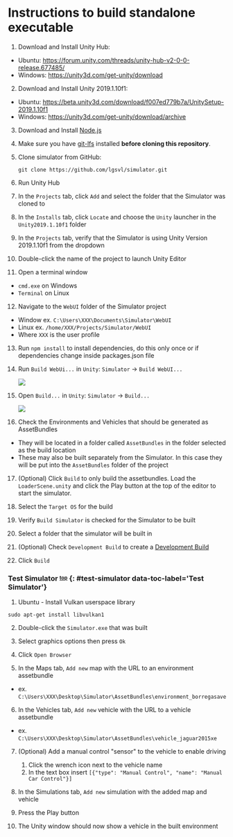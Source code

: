 # Instructions to build standalone executable

1. Download and Install Unity Hub:
- Ubuntu: <https://forum.unity.com/threads/unity-hub-v2-0-0-release.677485/>
- Windows: <https://unity3d.com/get-unity/download>

2. Download and Install Unity 2019.1.10f1:
- Ubuntu: <https://beta.unity3d.com/download/f007ed779b7a/UnitySetup-2019.1.10f1>
- Windows: <https://unity3d.com/get-unity/download/archive>

3. Download and Install [Node.js](https://nodejs.org/en/)

4. Make sure you have [git-lfs](https://git-lfs.github.com/) installed **before cloning this repository**. 

5. Clone simulator from GitHub:

    ```
    git clone https://github.com/lgsvl/simulator.git
    ```

6. Run Unity Hub

7. In the `Projects` tab, click `Add` and select the folder that the Simulator was cloned to

8. In the `Installs` tab, click `Locate` and choose the `Unity` launcher in the `Unity2019.1.10f1` folder

9. In the `Projects` tab, verify that the Simulator is using Unity Version 2019.1.10f1 from the dropdown

10. Double-click the name of the project to launch Unity Editor

11. Open a terminal window
- `cmd.exe` on Windows
- `Terminal` on Linux

12. Navigate to the `WebUI` folder of the Simulator project
- Window ex. `C:\Users\XXX\Documents\Simulator\WebUI`
- Linux ex. `/home/XXX/Projects/Simulator/WebUI`
- Where `XXX` is the user profile

13. Run `npm install` to install dependencies, do this only once or if dependencies change inside packages.json file

14. Run `Build WebUi...` in `Unity`: `Simulator` -> `Build WebUI...`

    [![](images/build-webui.png)](images/full_size_images/build-webui.png)

15. Open `Build...` in `Unity`: `Simulator` -> `Build...`

    [![](images/build-window.png)](images/full_size_images/build-window.png)

16. Check the Environments and Vehicles that should be generated as AssetBundles
- They will be located in a folder called `AssetBundles` in the folder selected as the build location 
- These may also be built separately from the Simulator. In this case they will be put into the `AssetBundles` folder of the project

17. (Optional) Click `Build` to only build the assetbundles. Load the `LoaderScene.unity` and click the Play button at the top of the editor to start the simulator.

18. Select the `Target OS` for the build

19. Verify `Build Simulator` is checked for the Simulator to be built

20. Select a folder that the simulator will be built in

21. (Optional) Check `Development Build` to create a [Development Build](https://docs.unity3d.com/ScriptReference/BuildOptions.Development.html)

22. Click `Build`


### Test Simulator <sup><sub>[top](#instructions-to-build-standalone-executable)</sub></sup> {: #test-simulator data-toc-label='Test Simulator'}

1. Ubuntu - Install Vulkan userspace library
```
sudo apt-get install libvulkan1
```

2. Double-click the `Simulator.exe` that was built

3. Select graphics options then press `Ok`

4. Click `Open Browser`

5. In the Maps tab, `Add new` map with the URL to an environment assetbundle
- ex. `C:\Users\XXX\Desktop\Simulator\AssetBundles\environment_borregasave`

6. In the Vehicles tab, `Add new` vehicle with the URL to a vehicle assetbundle
- ex. `C:\Users\XXX\Desktop\Simulator\AssetBundles\vehicle_jaguar2015xe`

7. (Optional) Add a manual control "sensor" to the vehicle to enable driving
   1. Click the wrench icon next to the vehicle name
   2. In the text box insert `[{"type": "Manual Control", "name": "Manual Car Control"}]`

7. In the Simulations tab, `Add new` simulation with the added map and vehicle

8. Press the Play button

9. The Unity window should now show a vehicle in the built environment
